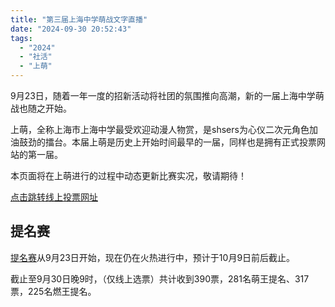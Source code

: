 ```yaml
---
title: "第三届上海中学萌战文字直播"
date: "2024-09-30 20:52:43"
tags: 
  - "2024"
  - "社活"
  - "上萌"
---
```


9月23日，随着一年一度的招新活动将社团的氛围推向高潮，新的一届上海中学萌战也随之开始。

上萌，全称上海市上海中学最受欢迎动漫人物赏，是shsers为心仪二次元角色加油鼓劲的擂台。本届上萌是历史上开始时间最早的一届，同样也是拥有正式投票网站的第一届。

本页面将在上萌进行的过程中动态更新比赛实况，敬请期待！

[点击跳转线上投票网址](https://saimoe.shswafu.club/)

## 提名赛

[提名赛](https://saimoe.shswafu.club/appvote/3/nomination)从9月23日开始，现在仍在火热进行中，预计于10月9日前后截止。

截止至9月30日晚9时，（仅线上选票）共计收到390票，281名萌王提名、317票，225名燃王提名。